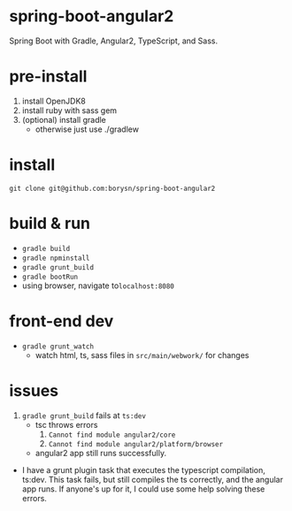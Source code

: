 # spring-boot-angular2
Spring Boot with Gradle, Angular2, TypeScript, and Sass.

# pre-install
1. install OpenJDK8
1. install ruby with sass gem
1. (optional) install gradle
    - otherwise just use ./gradlew

# install
`git clone git@github.com:borysn/spring-boot-angular2`

# build & run
* `gradle build`
* `gradle npminstall`
* `gradle grunt_build`
* `gradle bootRun`
* using browser, navigate to`localhost:8080`

# front-end dev
* `gradle grunt_watch`
    - watch html, ts, sass files in `src/main/webwork/` for changes 
    
# issues
1. `gradle grunt_build` fails at `ts:dev`
    - tsc throws errors
        1. `Cannot find module angular2/core`
        2. `Cannot find module angular2/platform/browser`
    - angular2 app still runs successfully.

* I have a grunt plugin task that executes the typescript compilation, ts:dev. This task fails, but still compiles the ts correctly, and the angular app runs. If anyone's up for it, I could use some help solving these errors.
